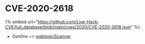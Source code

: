 # CVE-2020-2618
{% embed url="https://github.com/Live-Hack-CVE/full_database/blob/main/cves/2020/CVE-2020-2618.json" %}

* 0xn0ne ~> [weblogicScanner](https://www.alice-snow.ru/2020/database/cve-2020-2618/weblogicscanner-0xn0ne)
